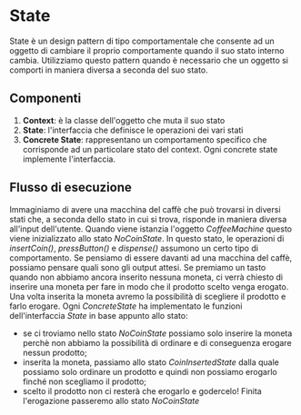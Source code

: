 # State

State è un design pattern di tipo comportamentale che consente ad un oggetto di cambiare il proprio comportamente quando il suo stato interno cambia. Utilizziamo questo pattern quando è necessario che un oggetto si comporti in maniera diversa a seconda del suo stato.

## Componenti

1. **Context**: è la classe dell'oggetto che muta il suo stato
2. **State**: l'interfaccia che definisce le operazioni dei vari stati
3. **Concrete State**: rappresentano un comportamento specifico che corrisponde ad un particolare stato del context. Ogni concrete state implemente l'interfaccia.

## Flusso di esecuzione
Immaginiamo di avere una macchina del caffè che può trovarsi in diversi stati che, a seconda dello stato in cui si trova, risponde in maniera diversa all'input dell'utente. Quando viene istanzia l'oggetto _CoffeeMachine_ questo viene inizializzato allo stato _NoCoinState_. In questo stato, le operazioni di _insertCoin()_, _pressButton()_ e _dispense()_ assumono un certo tipo di comportamento. Se pensiamo di essere davanti ad una macchina del caffè, possiamo pensare quali sono gli output attesi. Se premiamo un tasto quando non abbiamo ancora inserito nessuna moneta, ci verrà chiesto di inserire una moneta per fare in modo che il prodotto scelto venga erogato. Una volta inserita la moneta avremo la possibilità di scegliere il prodotto e farlo erogare. 
Ogni _ConcreteState_ ha implementato le funzioni dell'interfaccia _State_ in base appunto allo stato:
- se ci troviamo nello stato _NoCoinState_ possiamo solo inserire la moneta perchè non abbiamo la possibilità di ordinare e di conseguenza erogare nessun prodotto;
- inserita la moneta, passiamo allo stato _CoinInsertedState_ dalla quale possiamo solo ordinare un prodotto e quindi non possiamo erogarlo finché non scegliamo il prodotto;
- scelto il prodotto non ci resterà che erogarlo e godercelo! Finita l'erogazione passeremo allo stato _NoCoinState_